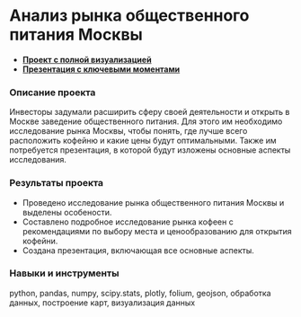 # Анализ рынка общественного питания Москвы

- **[Проект с полной визуализацией](https://clck.ru/3AQvkD)** 
- **[Презентация с ключевыми моментами](https://clck.ru/3ANSpV)** 

### Описание проекта
Инвесторы задумали расширить сферу своей деятельности и открыть в Москве заведение общественного питания. Для этого им необходимо исследование рынка Москвы, чтобы понять, где лучше всего расположить кофейню и какие цены будут оптимальными. Также им потребуется презентация, в которой будут изложены основные аспекты исследования.

### Результаты проекта

- Проведено исследование рынка общественного питания Москвы и выделены особености.
- Составлено подробное исследование рынка кофеен с рекомендациями по выбору места и ценообразованию для открытия кофейни.
- Создана презентация, включающая все основные аспекты.

### Навыки и инструменты
python, pandas, numpy, scipy.stats, plotly, folium, geojson, обработка данных, построение карт, визуализация данных

